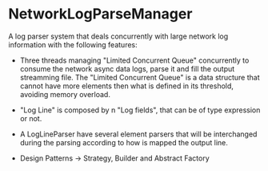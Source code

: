 # NetworkLogParseManager
A log parser system that deals concurrently with large network log information with the following features:

* Three threads managing "Limited Concurrent Queue" concurrently to consume the network async data logs, parse it and fill the output streamming file. The "Limited Concurrent Queue" is a data structure that cannot have more elements then what is defined in its threshold, avoiding memory overload.

* "Log Line" is composed by n "Log fields", that can be of type expression or not.

* A LogLineParser have several element parsers that will be interchanged during the parsing according to how is mapped the output line.

* Design Patterns -> Strategy, Builder and Abstract Factory
